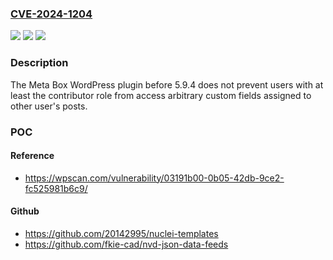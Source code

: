 ### [CVE-2024-1204](https://cve.mitre.org/cgi-bin/cvename.cgi?name=CVE-2024-1204)
![](https://img.shields.io/static/v1?label=Product&message=Meta%20Box%20&color=blue)
![](https://img.shields.io/static/v1?label=Version&message=0%3C%205.9.4%20&color=brighgreen)
![](https://img.shields.io/static/v1?label=Vulnerability&message=CWE-284%20Improper%20Access%20Control&color=brighgreen)

### Description

The Meta Box  WordPress plugin before 5.9.4 does not prevent users with at least the contributor role from access arbitrary custom fields assigned to other user's posts.

### POC

#### Reference
- https://wpscan.com/vulnerability/03191b00-0b05-42db-9ce2-fc525981b6c9/

#### Github
- https://github.com/20142995/nuclei-templates
- https://github.com/fkie-cad/nvd-json-data-feeds

